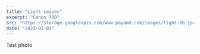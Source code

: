 ```yaml
---
title: "Light Leaves"
excerpt: "Canon 70D"
src: "https://storage.googleapis.com/www.payamd.com/images/light-sh.jpeg"
date: "2022-01-01"
---
```


Test photo